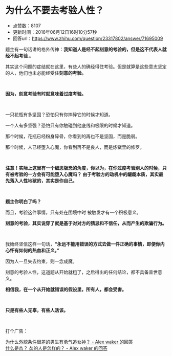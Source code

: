 # 为什么不要去考验人性？
- 点赞数：8107
- 更新时间：2016年06月12日16时10分57秒
- 回答url：https://www.zhihu.com/question/23317802/answer/71695009
<body>
 <p data-pid="5k_Qsm85">题主有一句话讲的格外传神：<b>我知道人是经不起刻意的考验的，但是这不代表人就经不起考验</b>.。</p>
 <p data-pid="HnWrvMVe">其实这个问题的症结就在这里，有些人的确经得住考验。但是就算是这些意志坚定的人，他们也未必能经受住<b>刻意的考验。</b></p>
 <br>
 <p data-pid="E3gpAQaz"><b>因为，刻意考验有时就意味着过度考验。</b></p>
 <br>
 <p data-pid="nXa-yz1w">一只花瓶有多坚固？恐怕只有你摔碎它的时候才知道。</p>
 <p data-pid="9HuhMMxT">一个人有多坚强？恐怕只有你触碰到他底线和极限的时候才知道。</p>
 <p data-pid="uHlgDoYC">那个时候，花瓶已经粉身碎骨，你看到的再也不是坚固，而是脆弱。</p>
 <p data-pid="GlifqP9v">那个时候，人已经堕入心魔，你看到再不是良人，而是炼狱里的修罗。</p>
 <br>
 <p data-pid="Ico0ks1O"><b>注意！实际上这里有一个细思极恐的角度，你以为，在你过度考验别人的时候，只有被考验的一方会有可能堕入心魔吗？ 由于考验方的动机中的龌龊本质，其实最先落入人性地狱的，其实是你自己。</b></p>
 <br>
 <p data-pid="dxID1aZU"><b>题主你明白了吗？</b></p>
 <p data-pid="peVzSF0d">而且，考验这件事情，只有处在困境中时 被触发才有一个积极意义。</p>
 <p data-pid="aVTp9KTd"><b>刻意的考验，其实说穿了就是基于对对方的猜忌和不信任，从而产生的欺骗行为。</b></p>
 <br>
 <p data-pid="afTQ8wI2">我始终坚信这样一句话，<b>“永远不能用错误的方式去做一件正确的事情，即便你内心怀有如何的热血和正义。”</b></p>
 <p data-pid="ZqtPxhhB">因为人一旦失去约束，则一念成魔。</p>
 <p data-pid="H9Pue6lx">刻意的考验人性，这道题从开始就粗了，之后得出的任何结论，都不具备普世意义。</p>
 <p data-pid="YVKblEh1"><b>相信我，在一个从开始就错误的假设里，所有人，都会受害。</b></p>
 <br>
 <p data-pid="po6enMEJ"><b>只是有些人无辜，有些人活该。</b></p>
 <br>
 <p data-pid="T-bQ33EC">打个广告：</p><a href="http://www.zhihu.com/question/24771193/answer/71894357" class="internal">为什么外貌条件很差的男生有勇气追女神？ - Alex waker 的回答</a>
 <br><a href="http://www.zhihu.com/question/34338475/answer/71695390" class="internal">什么是怂？ 怂的人是怎样的？ - Alex waker 的回答</a>
</body>